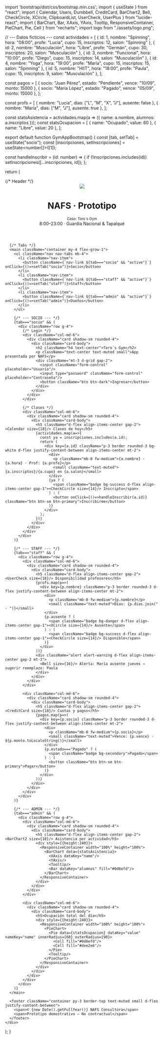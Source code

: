 import 'bootstrap/dist/css/bootstrap.min.css';
import { useState } from "react";
import { Calendar, Users, Dumbbell, CreditCard, BarChart2, Bell, CheckCircle, XCircle, ClipboardList, UserCheck, UserPlus } from "lucide-react";
import { BarChart, Bar, XAxis, YAxis, Tooltip, ResponsiveContainer, PieChart, Pie, Cell } from "recharts";
import logo from "./assets/logo.png";

// --- Datos ficticios ---
const actividades = [
  { id: 1, nombre: "Spinning", hora: "08:00", profe: "Lucía", cupo: 15, inscriptos: 12, salon: "Spinning" },
  { id: 2, nombre: "Musculación", hora: "Libre", profe: "Germán", cupo: 30, inscriptos: 20, salon: "Musculación" },
  { id: 3, nombre: "Funcional", hora: "10:00", profe: "Diego", cupo: 15, inscriptos: 14, salon: "Musculación" },
  { id: 4, nombre: "Yoga", hora: "19:00", profe: "María", cupo: 15, inscriptos: 15, salon: "Spinning" },
  { id: 5, nombre: "HIIT", hora: "18:00", profe: "Paula", cupo: 15, inscriptos: 9, salon: "Musculación" },
];

const pagos = [
  { socio: "Juan Pérez", estado: "Pendiente", vence: "10/09", monto: 15000 },
  { socio: "María López", estado: "Pagado", vence: "05/09", monto: 15000 },
];

const profs = [
  { nombre: "Lucía", dias: ["L", "M", "X", "J"], ausente: false },
  { nombre: "María", dias: ["M", "J"], ausente: true },
];

const statsAsistencia = actividades.map(a => ({ name: a.nombre, alumnos: a.inscriptos }));
const statsOcupacion = [
  { name: "Ocupado", value: 60 },
  { name: "Libre", value: 20 },
];

export default function GymAppBootstrap() {
  const [tab, setTab] = useState("socio");
  const [inscripciones, setInscripciones] = useState<number[]>([1]);

  const handleInscribir = (id: number) => {
    if (!inscripciones.includes(id)) setInscripciones([...inscripciones, id]);
  };

  return (
    <div className="min-vh-100 bg-light d-flex flex-column">
      {/* Header */}
      <header className="bg-white border-bottom sticky-top shadow-sm">
        <div className="container py-3 d-flex justify-content-between align-items-center">
          <div className="d-flex align-items-center gap-3">
            <img src={logo} width={70} />
            <div>
              <h1 className="h5 fw-bold mb-0">NAFS · Prototipo</h1>
              <small className="text-muted">Caso: <span className="fw-medium">Toro´s Gym</span></small>
            </div>
          </div>
          <div className="d-none d-md-flex align-items-center text-muted small">
            <Dumbbell size={18} className="me-1"/> 8:00–23:00 · Guardia Nacional & Tapalqué
          </div>
        </div>
      </header>

      {/* Tabs */}
      <main className="container my-4 flex-grow-1">
        <ul className="nav nav-tabs mb-4">
          <li className="nav-item">
            <button className={`nav-link ${tab==="socio" && "active"}`} onClick={()=>setTab("socio")}>Socio</button>
          </li>
          <li className="nav-item">
            <button className={`nav-link ${tab==="staff" && "active"}`} onClick={()=>setTab("staff")}>Staff</button>
          </li>
          <li className="nav-item">
            <button className={`nav-link ${tab==="admin" && "active"}`} onClick={()=>setTab("admin")}>Dueños</button>
          </li>
        </ul>

        {/* --- SOCIO --- */}
        {tab==="socio" && (
          <div className="row g-4">
            {/* Login */}
            <div className="col-md-6">
              <div className="card shadow-sm rounded-4">
                <div className="card-body">
                  <h2 className="h4 text-center">Toro´s Gym</h2>
                  <p className="text-center text-muted small">App presentada por NAFS</p>
                  <div className="mt-3 d-grid gap-2">
                    <input className="form-control" placeholder="Usuario"/>
                    <input type="password" className="form-control" placeholder="Contraseña"/>
                    <button className="btn btn-dark">Ingresar</button>
                  </div>
                </div>
              </div>
            </div>

            {/* Clases */}
            <div className="col-md-6">
              <div className="card shadow-sm rounded-4">
                <div className="card-body">
                  <h5 className="d-flex align-items-center gap-2"><Calendar size={18}/> Clases de hoy</h5>
                  {actividades.map(a=>{
                    const ya = inscripciones.includes(a.id);
                    return (
                      <div key={a.id} className="p-3 border rounded-3 bg-white d-flex justify-content-between align-items-center mt-2">
                        <div>
                          <p className="mb-0 fw-medium">{a.nombre} · {a.hora} · Prof: {a.profe}</p>
                          <small className="text-muted">{a.inscriptos}/{a.cupo} en {a.salon}</small>
                        </div>
                        {ya ? (
                          <span className="badge bg-success d-flex align-items-center gap-1"><CheckCircle size={14}/> Inscripto</span>
                        ) : (
                          <button onClick={()=>handleInscribir(a.id)} className="btn btn-sm btn-primary">Inscribirme</button>
                        )}
                      </div>
                    );
                  })}
                </div>
              </div>
            </div>
          </div>
        )}

        {/* --- STAFF --- */}
        {tab==="staff" && (
          <div className="row g-4">
            <div className="col-md-6">
              <div className="card shadow-sm rounded-4">
                <div className="card-body">
                  <h5 className="d-flex align-items-center gap-2"><UserCheck size={18}/> Disponibilidad profesores</h5>
                  {profs.map(p=>(
                    <div key={p.nombre} className="p-3 border rounded-3 d-flex justify-content-between align-items-center mt-2">
                      <div>
                        <p className="mb-0 fw-medium">{p.nombre}</p>
                        <small className="text-muted">Días: {p.dias.join(" · ")}</small>
                      </div>
                      {p.ausente ? (
                        <span className="badge bg-danger d-flex align-items-center gap-1"><XCircle size={14}/> Ausente</span>
                      ) : (
                        <span className="badge bg-success d-flex align-items-center gap-1"><CheckCircle size={14}/> Disponible</span>
                      )}
                    </div>
                  ))}
                  <div className="alert alert-warning d-flex align-items-center gap-2 mt-3">
                    <Bell size={16}/> Alerta: María ausente jueves → sugerir reemplazo: Paula
                  </div>
                </div>
              </div>
            </div>

            <div className="col-md-6">
              <div className="card shadow-sm rounded-4">
                <div className="card-body">
                  <h5 className="d-flex align-items-center gap-2"><CreditCard size={18}/> Cuotas y pagos</h5>
                  {pagos.map(p=>(
                    <div key={p.socio} className="p-3 border rounded-3 d-flex justify-content-between align-items-center mt-2">
                      <div>
                        <p className="mb-0 fw-medium">{p.socio}</p>
                        <small className="text-muted">Vence: {p.vence} · ${p.monto.toLocaleString()}</small>
                      </div>
                      {p.estado==="Pagado" ? (
                        <span className="badge bg-secondary">Pagado</span>
                      ) : (
                        <button className="btn btn-sm btn-primary">Pagar</button>
                      )}
                    </div>
                  ))}
                </div>
              </div>
            </div>
          </div>
        )}

        {/* --- ADMIN --- */}
        {tab==="admin" && (
          <div className="row g-4">
            <div className="col-md-6">
              <div className="card shadow-sm rounded-4">
                <div className="card-body">
                  <h5 className="d-flex align-items-center gap-2"><BarChart2 size={18}/> Asistencia por actividad</h5>
                  <div style={{height:240}}>
                    <ResponsiveContainer width="100%" height="100%">
                      <BarChart data={statsAsistencia}>
                        <XAxis dataKey="name"/>
                        <YAxis/>
                        <Tooltip/>
                        <Bar dataKey="alumnos" fill="#0d6efd"/>
                      </BarChart>
                    </ResponsiveContainer>
                  </div>
                </div>
              </div>
            </div>

            <div className="col-md-6">
              <div className="card shadow-sm rounded-4">
                <div className="card-body">
                  <h5>Ocupación total del día</h5>
                  <div style={{height:240}}>
                    <ResponsiveContainer width="100%" height="100%">
                      <PieChart>
                        <Pie data={statsOcupacion} dataKey="value" nameKey="name" innerRadius={60} outerRadius={90}>
                          <Cell fill="#0d6efd"/>
                          <Cell fill="#dee2e6"/>
                        </Pie>
                        <Tooltip/>
                      </PieChart>
                    </ResponsiveContainer>
                  </div>
                </div>
              </div>
            </div>
          </div>
        )}
      </main>

      <footer className="container py-3 border-top text-muted small d-flex justify-content-between">
        <span>© {new Date().getFullYear()} NAFS Consultora</span>
        <span>Prototipo demostrativo – No contractual</span>
      </footer>
    </div>
  );
}
